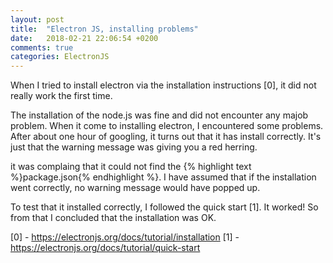 ```yaml
---
layout: post
title:  "Electron JS, installing problems"
date:   2018-02-21 22:06:54 +0200
comments: true
categories: ElectronJS
---
```


When I tried to install electron via the installation instructions [0], it did not really work the first time.

The installation of the node.js was fine and did not encounter any majob problem. When it come to installing electron, I encountered some problems. After about one hour of googling, it turns out that it has install correctly. It's just that the warning message was giving you a red herring.

it was complaing that it could not find the {% highlight text %}package.json{% endhighlight %}. I have assumed that if the installation went correctly, no warning message would have popped up. 

To test that it installed correctly, I followed the quick start [1]. It worked! So from that I concluded that the installation was OK.

[0] - https://electronjs.org/docs/tutorial/installation
[1] - https://electronjs.org/docs/tutorial/quick-start
